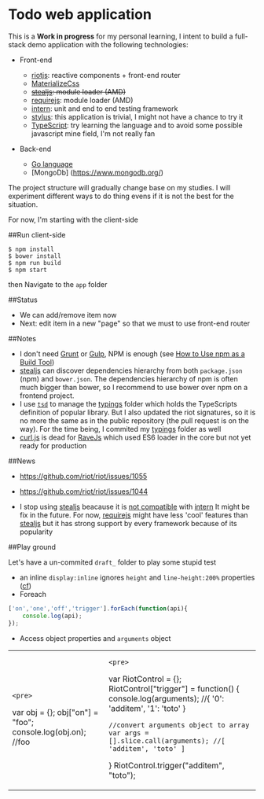 # Todo web application

This is a **Work in progress** for my personal learning, I intent to build a full-stack demo application with the following technologies:

* Front-end
	* [riotjs](https://muut.com/riotjs/): reactive components + front-end router
	* [MaterializeCss](http://materializecss.com/)
	* ~~[stealjs](http://stealjs.com): module loader (AMD)~~
	* [requirejs](http://requirejs.org): module loader (AMD)
	* [intern](https://theintern.github.io/): unit and end to end testing framework
	* [stylus](https://learnboost.github.io/stylus/): this application is trivial, I might not have a chance to try it 
	* [TypeScript](http://www.typescriptlang.org/): try learning the language and to avoid some possible javascript mine field, I'm not really fan

* Back-end
	* [Go language](http://golang.org/)
	* [MongoDb] (https://www.mongodb.org/)
	
The project structure will gradually change base on my studies. I will experiment different ways to do thing evens if it is not the best for the situation.

For now, I'm starting with the client-side
            
##Run client-side 

    $ npm install
    $ bower install
    $ npm run build
    $ npm start

then Navigate to the `app` folder

##Status

* We can add/remove item now
* Next: edit item in a new "page" so that we must to use front-end router

##Notes

* I don't need [Grunt](http://gruntjs.com/sample-gruntfile) or [Gulp](http://gulpjs.com/), NPM is enough (see [How to Use npm as a Build Tool](http://blog.keithcirkel.co.uk/how-to-use-npm-as-a-build-tool/
))    
* [stealjs](http://stealjs.com) can discover dependencies hierarchy from both `package.json` (npm) and `bower.json`. The dependencies hierarchy of npm is often much bigger than bower, so I recommend to use bower over npm on a frontend project.
* I use [`tsd`](http://definitelytyped.org/tsd/) to manage the [typings](/typings) folder which holds the TypeScripts definition of popular library. But I also updated the riot signatures, so it is no more the same as in the public repository  (the pull request is on the way). For the time being, I commited my [typings](/typings) folder as well 
* [curl.js](https://github.com/cujojs/curl) is dead for [RaveJs](https://github.com/RaveJS/rave) which used ES6 loader in the core but not yet ready for production

##News

* https://github.com/riot/riot/issues/1055
* https://github.com/riot/riot/issues/1044

* I stop using [stealjs](http://stealjs.com) beacause it is [not compatible](https://github.com/theintern/intern/issues/453) with [intern](https://theintern.github.io/)
It might be fix in the future. For now, [requirejs](http://requirejs.org) might have less 'cool' features than [stealjs](http://stealjs.com) but it has strong support by every framework because of its popularity 

##Play ground

Let's have a un-commited `draft_` folder to play some stupid test
* an inline `display:inline` ignores `height` and `line-height:200%` properties ([cf](http://stackoverflow.com/questions/6246119/adjusting-line-height-of-label-elements-in-html-forms/6246422#6246422))
* Foreach

```js
['on','one','off','trigger'].forEach(function(api){
	console.log(api);
});
```

* Access object properties and `arguments` object

<table>
<tr><td>

	<pre>
var obj = {};
obj["on"] = "foo";
console.log(obj.on); //foo
	</pre>

</td><td>

	<pre>
var RiotControl = {};
RiotControl["trigger"] = function() {
	console.log(arguments); //{ '0': 'additem', '1': 'toto' }
	
	//convert arguments object to array
	var args = [].slice.call(arguments); //[ 'additem', 'toto' ]
}
RiotControl.trigger("additem", "toto");
	</pre>

</td></tr>
</table>


